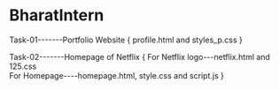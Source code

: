 # BharatIntern
Task-01-------Portfolio Website { profile.html and styles_p.css }

Task-02-------Homepage of Netflix { For Netflix logo---netflix.html and 125.css  
                                         For Homepage----homepage.html, style.css and script.js }
